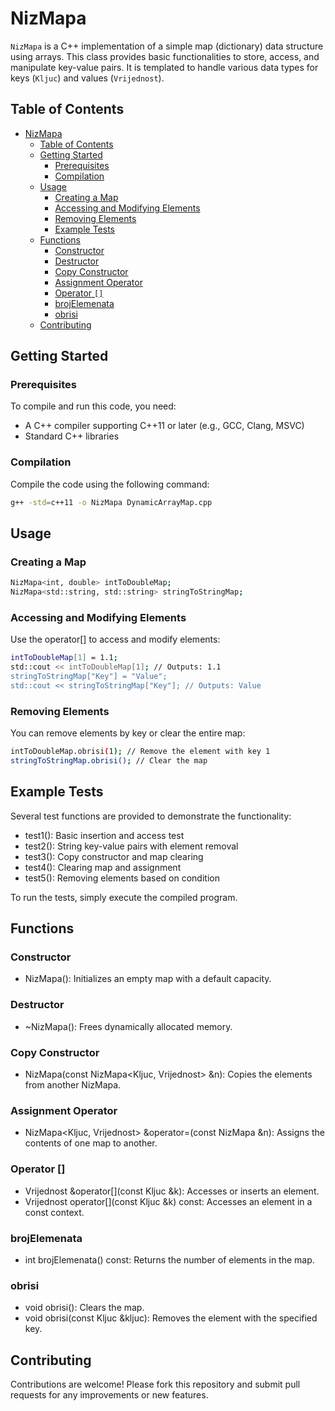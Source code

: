 # NizMapa

`NizMapa` is a C++ implementation of a simple map (dictionary) data structure using arrays. This class provides basic functionalities to store, access, and manipulate key-value pairs. It is templated to handle various data types for keys (`Kljuc`) and values (`Vrijednost`).

## Table of Contents
- [NizMapa](#nizmapa)
  - [Table of Contents](#table-of-contents)
  - [Getting Started](#getting-started)
    - [Prerequisites](#prerequisites)
    - [Compilation](#compilation)
  - [Usage](#usage)
    - [Creating a Map](#creating-a-map)
    - [Accessing and Modifying Elements](#accessing-and-modifying-elements)
    - [Removing Elements](#removing-elements)
    - [Example Tests](#example-tests)
  - [Functions](#functions)
    - [Constructor](#constructor)
    - [Destructor](#destructor)
    - [Copy Constructor](#copy-constructor)
    - [Assignment Operator](#assignment-operator)
    - [Operator `[]`](#operator-)
    - [brojElemenata](#brojelemenata)
    - [obrisi](#obrisi)
  - [Contributing](#contributing)

## Getting Started

### Prerequisites
To compile and run this code, you need:
- A C++ compiler supporting C++11 or later (e.g., GCC, Clang, MSVC)
- Standard C++ libraries

### Compilation
Compile the code using the following command:

```bash
g++ -std=c++11 -o NizMapa DynamicArrayMap.cpp
```

## Usage

### Creating a Map
```bash
NizMapa<int, double> intToDoubleMap;
NizMapa<std::string, std::string> stringToStringMap;
```

### Accessing and Modifying Elements
Use the operator[] to access and modify elements:
```bash
intToDoubleMap[1] = 1.1;
std::cout << intToDoubleMap[1]; // Outputs: 1.1
stringToStringMap["Key"] = "Value";
std::cout << stringToStringMap["Key"]; // Outputs: Value
```

### Removing Elements
You can remove elements by key or clear the entire map:
```bash
intToDoubleMap.obrisi(1); // Remove the element with key 1
stringToStringMap.obrisi(); // Clear the map
```

## Example Tests
Several test functions are provided to demonstrate the functionality:

- test1(): Basic insertion and access test
- test2(): String key-value pairs with element removal
- test3(): Copy constructor and map clearing
- test4(): Clearing map and assignment
- test5(): Removing elements based on condition

To run the tests, simply execute the compiled program.

## Functions
### Constructor
- NizMapa(): Initializes an empty map with a default capacity.
### Destructor
- ~NizMapa(): Frees dynamically allocated memory.

### Copy Constructor
- NizMapa(const NizMapa<Kljuc, Vrijednost> &n): Copies the elements from another NizMapa.

### Assignment Operator
- NizMapa<Kljuc, Vrijednost> &operator=(const NizMapa &n): Assigns the contents of one map to another.

### Operator []
- Vrijednost &operator[](const Kljuc &k): Accesses or inserts an element.
- Vrijednost operator[](const Kljuc &k) const: Accesses an element in a const context.

### brojElemenata
- int brojElemenata() const: Returns the number of elements in the map.

### obrisi
- void obrisi(): Clears the map.
- void obrisi(const Kljuc &kljuc): Removes the element with the specified key.

## Contributing
Contributions are welcome! Please fork this repository and submit pull requests for any improvements or new features.